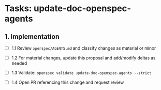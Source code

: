 # Tasks: update-doc-openspec-agents

## 1. Implementation

- [ ] 1.1 Review `openspec/AGENTS.md` and classify changes as material or minor

- [ ] 1.2 For material changes, update this proposal and add/modify deltas as needed

- [ ] 1.3 Validate: `openspec validate update-doc-openspec-agents --strict`

- [ ] 1.4 Open PR referencing this change and request review

